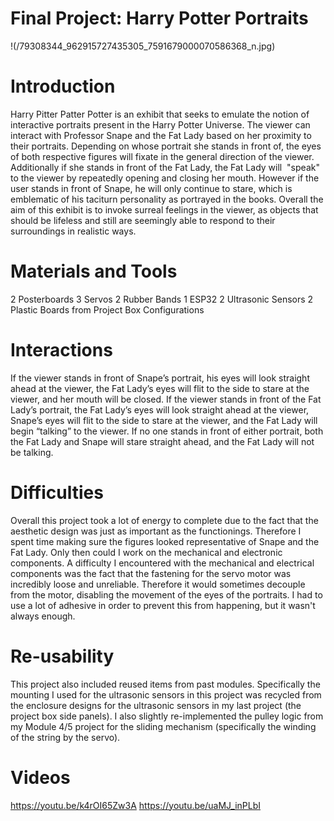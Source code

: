 # Final Project: Harry Potter Portraits

!(/79308344_962915727435305_7591679000070586368_n.jpg)

# Introduction
Harry Pitter Patter Potter is an exhibit that seeks to emulate the notion of interactive portraits present in the Harry Potter Universe. The viewer can interact with Professor Snape and the Fat Lady based on her proximity to their portraits. Depending on whose portrait she stands in front of, the eyes of both respective figures will fixate in the general direction of the viewer. Additionally if she stands in front of the Fat Lady, the Fat Lady will  "speak" to the viewer by repeatedly opening and closing her mouth. However if the user stands in front of Snape, he will only continue to stare, which is emblematic of his taciturn personality as portrayed in the books. Overall the aim of this exhibit is to invoke surreal feelings in the viewer, as objects that should be lifeless and still are seemingly able to respond to their surroundings in realistic ways. 

# Materials and Tools
2 Posterboards
3 Servos
2 Rubber Bands
1 ESP32
2 Ultrasonic Sensors
2 Plastic Boards from Project Box Configurations

# Interactions
If the viewer stands in front of Snape’s portrait, his eyes will look straight ahead at the viewer, the Fat Lady’s eyes will flit to the side to stare at the viewer, and her mouth will be closed. If the viewer stands in front of the Fat Lady’s portrait, the Fat Lady’s eyes will look straight ahead at the viewer, Snape’s eyes will flit to the side to stare at the viewer, and the Fat Lady will begin “talking” to the viewer. If no one stands in front of either portrait, both the Fat Lady and Snape will stare straight ahead, and the Fat Lady will not be talking.

# Difficulties
Overall this project took a lot of energy to complete due to the fact that the aesthetic design was just as important as the functionings. Therefore I spent time making sure the figures looked representative of Snape and the Fat Lady. Only then could I work on the mechanical and electronic components.
A difficulty I encountered with the mechanical and electrical components was the fact that the fastening for the servo motor was incredibly loose and unreliable. Therefore it would sometimes decouple from the motor, disabling the movement of the eyes of the portraits. I had to use a lot of adhesive in order to prevent this from happening, but it wasn't always enough.

# Re-usability
This project also included reused items from past modules. Specifically the mounting I used for the ultrasonic sensors in this project was recycled from the enclosure designs for the ultrasonic sensors in my last project (the project box side panels). I also slightly re-implemented the pulley logic from my Module 4/5 project for the sliding mechanism (specifically the winding of the string by the servo).

# Videos
https://youtu.be/k4rOI65Zw3A
https://youtu.be/uaMJ_inPLbI


